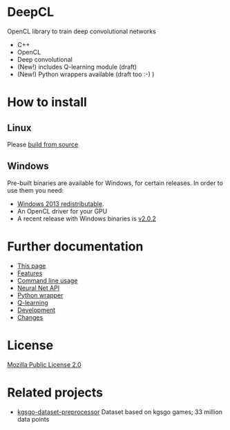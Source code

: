 # DeepCL

OpenCL library to train deep convolutional networks
- C++
- OpenCL
- Deep convolutional
- (New!) includes Q-learning module (draft)
- (New!) Python wrappers available (draft too :-) )

# How to install

## Linux

Please [build from source](doc/Build.md)

## Windows

Pre-built binaries are available for Windows, for certain releases.  In order to use them you need:
* [Windows 2013 redistributable](http://www.microsoft.com/en-us/download/details.aspx?id=40784).
* An OpenCL driver for your GPU
* A recent release with Windows binaries is [v2.0.2](https://github.com/hughperkins/DeepCL/releases/tag/v2.0.2)

# Further documentation

- [This page](doc/README.md)
- [Features](doc/Features.md)
- [Command line usage](doc/Commandline.md)
- [Neural Net API](doc/NeuralNetAPI.md)
- [Python wrapper](python/README.md)
- [Q-learning](doc/QLearning.md)
- [Development](doc/Development.md)
- [Changes](doc/Changes.md)

# License

[Mozilla Public License 2.0](http://mozilla.org/MPL/2.0/)

# Related projects

* [kgsgo-dataset-preprocessor](https://github.com/hughperkins/kgsgo-dataset-preprocessor) Dataset based on kgsgo games; 33 million data points


